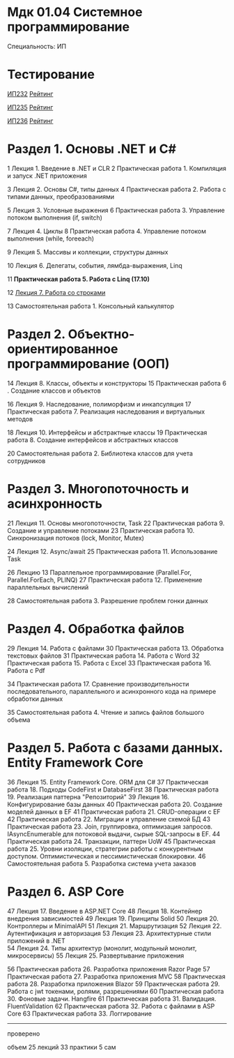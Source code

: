 # Мдк 01.04 Системное программирование
Специальность: ИП
    
# Тестирование

<a href="http.//prep.scc/cgi-bin/testm/view.pl?prep=asv&grp=ip-232&prd=1004">ИП232</a>
<a href="http.//prep.scc/cgi-bin/testm/jrn_reyting.pl?prep=asv&sp=0907&grp=ip-232&prd=1004">Рейтинг</a>

<a href="http.//prep.scc/cgi-bin/testm/view.pl?prep=asv&grp=ip-235&prd=1004">ИП235</a>
<a href="http.//prep.scc/cgi-bin/testm/jrn_reyting.pl?prep=asv&sp=0907&grp=ip-235&prd=1004">Рейтинг</a>

<a href="http.//prep.scc/cgi-bin/testm/view.pl?prep=asv&grp=ip-236&prd=1004">ИП236</a>
<a href="http.//prep.scc/cgi-bin/testm/jrn_reyting.pl?prep=asv&sp=0907&grp=ip-236&prd=1004">Рейтинг</a>

# Раздел 1. Основы .NET и С#

1 Лекция 1. Введение в .NET и CLR
2 Практическая работа 1. Компиляция и запуск .NET приложения

3 Лекция 2. Основы C#, типы данных
4 Практическая работа 2. Работа с типами данных, преобразованиями

5 Лекция 3. Условные выражения
6 Практическая работа 3. Управление потоком выполнения (if, switch)

7 Лекция 4. Циклы
8 Практическая работа 4. Управление потоком выполнения (while, foreeach)

9 Лекция 5. Массивы и коллекции, структуры данных

10 Лекция 6. Делегаты, события, лямбда-выражения, Linq

11 **Практическая работа 5. Работа с Linq (17.10)** 

12 <a href="./course/Раздел 1. Основы .NET и С#/Лекция 6. Работа со строками.md">Лекция 7. Работа со строками</a>

13 Самостоятельная работа 1. Консольный калькулятор


# Раздел 2. Объектно-ориентированное программирование (ООП)

14 Лекция 8. Классы, объекты и конструкторы
15 Практическая работа 6 . Создание классов и объектов

16 Лекция 9. Наследование, полиморфизм и инкапсуляция
17 Практическая работа 7. Реализация наследования и виртуальных методов


18 Лекция 10. Интерфейсы и абстрактные классы
19 Практическая работа 8. Создание интерфейсов и абстрактных классов

20 Самостоятельная работа 2. Библиотека классов для учета сотрудников


# Раздел 3. Многопоточность и асинхронность

21 Лекция 11. Основы многопоточности, Task
22 Практическая работа 9. Создание и управление потоками
23 Практическая работа 10. Синхронизация потоков (lock, Monitor, Mutex)

24 Лекция 12. Async/await
25 Практическая работа 11. Использование Task

26 Лекцию 13 Параллельное программирование (Parallel.For, Parallel.ForEach, PLINQ)
27 Практическая работа 12. Применение параллельных вычислений


28 Самостоятельная работа 3. Разрешение проблем гонки данных

# Раздел 4. Обработка файлов

29 Лекция 14. Работа с файлами
30 Практическая работа 13. Обработка текстовых файлов
31 Практическая работа 14. Работа с Word
32 Практическая работа 15. Работа с Excel
33 Практическая работа 16. Работа с Pdf

34 Практическая работа 17. Сравнение производительности последовательного, параллельного и асинхронного кода на примере обработки данных

35 Самостоятельная работа 4. Чтение и запиcь файлов большого объема


# Раздел 5. Работа с базами данных. Entity Framework Core

36 Лекция 15. Entity Framework Core. ORM для C#
37 Практическая работа 18. Подходы CodeFirst и DatabaseFirst
38 Практическая работа 19. Реализация паттерна "Репозиторий"
39 Лекция 16. Конфигурирование базы данных
40 Практическая работа 20. Создание моделей данных в EF
41 Практическая работа 21. CRUD-операции с EF
42 Практическая работа 22. Миграции и управление схемой БД
43 Практическая работа 23. Join, группировка, оптимизация запросов. IAsyncEnumerable для потоковой выдачи, сырые SQL-запросы в EF.
44 Практическая работа 24. Транзакции, паттерн UoW
45 Практическая работа 25. Уровни изоляции, стратегрии работы с конкурентным доступом. Оптимистическая и пессимистическая блокировки.
46 Самостоятельная работа 5. Разработка система учета заказов

# Раздел 6. ASP Core

47 Лекция 17. Введение в ASP.NET Core
48 Лекция 18. Контейнер внедрения зависимостей
49 Лекция 19. Принципы Solid
50 Лекция 20. Контроллеры и MinimalAPI
51 Лекция 21. Маршрутизация
52 Лекция 22. Аутентификация и авторизация
53 Лекция 23. Архитектурные стили приложений в .NET   
54 Лекция 24. Типы архитектур (монолит, модульный монолит, микросервисы)
55 Лекция 25. Развертывание приложения

56 Практическая работа 26. Разработка приложения Razor Page
57 Практическая работа 27. Разработка приложения MVC
58 Практическая работа 28. Разработка приложения Blazor
59 Практическая работа 29. Работа с jwt токенами, ролями, разрешениями
60 Практическая работа 30. Фоновые задачи. Hangfire
61 Практическая работа 31. Валидация. FluentValidation
62 Практическая работа 32. Работа с файлами в ASP Core
63 Практическая работа 33. Логгирование 

---
проверено

объем
25 лекций
33 практики
5 сам
